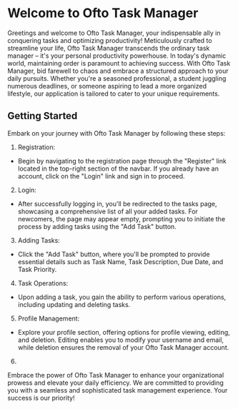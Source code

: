 # Welcome to Ofto Task Manager
Greetings and welcome to Ofto Task Manager, your indispensable ally in conquering tasks and optimizing productivity! Meticulously crafted to streamline your life, Ofto Task Manager transcends the ordinary task manager – it's your personal productivity powerhouse. In today's dynamic world, maintaining order is paramount to achieving success. With Ofto Task Manager, bid farewell to chaos and embrace a structured approach to your daily pursuits. Whether you're a seasoned professional, a student juggling numerous deadlines, or someone aspiring to lead a more organized lifestyle, our application is tailored to cater to your unique requirements.

## Getting Started
Embark on your journey with Ofto Task Manager by following these steps:

1. Registration:

 - Begin by navigating to the registration page through the "Register" link located in the top-right section of the navbar. If you already have an account, click on the "Login" link and sign in to proceed.

2. Login:

 - After successfully logging in, you'll be redirected to the tasks page, showcasing a comprehensive list of all your added tasks. For newcomers, the page may appear empty, prompting you to initiate the process by adding tasks using the "Add Task" button.

3. Adding Tasks:

 - Click the "Add Task" button, where you'll be prompted to provide essential details such as Task Name, Task Description, Due Date, and Task Priority.

4. Task Operations:

 - Upon adding a task, you gain the ability to perform various operations, including updating and deleting tasks.

5. Profile Management:

 - Explore your profile section, offering options for profile viewing, editing, and deletion. Editing enables you to modify your username and email, while deletion ensures the removal of your Ofto Task Manager account.

6.

Embrace the power of Ofto Task Manager to enhance your organizational prowess and elevate your daily efficiency. We are committed to providing you with a seamless and sophisticated task management experience. Your success is our priority!
